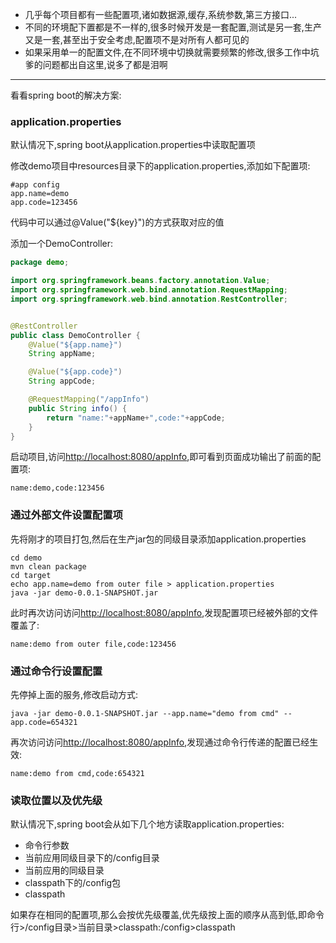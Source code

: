 - 几乎每个项目都有一些配置项,诸如数据源,缓存,系统参数,第三方接口...
- 不同的环境配下置都是不一样的,很多时候开发是一套配置,测试是另一套,生产又是一套,甚至出于安全考虑,配置项不是对所有人都可见的
- 如果采用单一的配置文件,在不同环境中切换就需要频繁的修改,很多工作中坑爹的问题都出自这里,说多了都是泪啊

---
看看spring boot的解决方案:

### application.properties

默认情况下,spring boot从application.properties中读取配置项

修改demo项目中resources目录下的application.properties,添加如下配置项:
```properties
#app config
app.name=demo
app.code=123456
```

代码中可以通过@Value("${key}")的方式获取对应的值

添加一个DemoController:
```java
package demo;

import org.springframework.beans.factory.annotation.Value;
import org.springframework.web.bind.annotation.RequestMapping;
import org.springframework.web.bind.annotation.RestController;


@RestController
public class DemoController {
    @Value("${app.name}")
    String appName;

    @Value("${app.code}")
    String appCode;

    @RequestMapping("/appInfo")
    public String info() {
        return "name:"+appName+",code:"+appCode;
    }
}
```
启动项目,访问[http://localhost:8080/appInfo](http://localhost:8080/appInfo),即可看到页面成功输出了前面的配置项:
```
name:demo,code:123456
```

### 通过外部文件设置配置项
先将刚才的项目打包,然后在生产jar包的同级目录添加application.properties
```shell
cd demo 
mvn clean package
cd target
echo app.name=demo from outer file > application.properties
java -jar demo-0.0.1-SNAPSHOT.jar
```
此时再次访问访问[http://localhost:8080/appInfo](http://localhost:8080/appInfo),发现配置项已经被外部的文件覆盖了:
```
name:demo from outer file,code:123456
```
### 通过命令行设置配置
先停掉上面的服务,修改启动方式:
```shell
java -jar demo-0.0.1-SNAPSHOT.jar --app.name="demo from cmd" --app.code=654321  
```
再次访问访问[http://localhost:8080/appInfo](http://localhost:8080/appInfo),发现通过命令行传递的配置已经生效:
```
name:demo from cmd,code:654321
```

### 读取位置以及优先级
默认情况下,spring boot会从如下几个地方读取application.properties:
- 命令行参数
- 当前应用同级目录下的/config目录
- 当前应用的同级目录
- classpath下的/config包
- classpath

如果存在相同的配置项,那么会按优先级覆盖,优先级按上面的顺序从高到低,即命令行>/config目录>当前目录>classpath:/config>classpath




